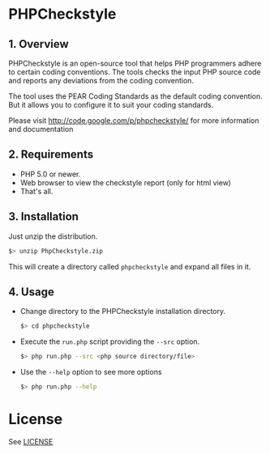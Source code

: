 # PHPCheckstyle

## 1. Overview

PHPCheckstyle is an open-source tool that helps PHP programmers 
adhere to certain coding conventions. The tools checks the input PHP 
source code and reports any deviations from the coding convention.

The tool uses the PEAR Coding Standards as the default coding convention. 
But it allows you to configure it to suit your coding standards.

Please visit http://code.google.com/p/phpcheckstyle/ for
more information and documentation


## 2. Requirements

- PHP 5.0 or newer. 
- Web browser to view the checkstyle report (only for html view)
- That's all. 


## 3. Installation

Just unzip the distribution.

```bash
$> unzip PhpCheckstyle.zip
```

This will create a directory called `phpcheckstyle` and expand all 
files in it.


## 4. Usage

- Change directory to the PHPCheckstyle installation directory.

  ```bash
  $> cd phpcheckstyle
  ```

- Execute the `run.php` script providing the `--src` option.

  ```bash
  $> php run.php --src <php source directory/file>
  ```

- Use the `--help` option to see more options

  ```bash
  $> php run.php --help
  ```


# License
See [LICENSE](/LICENSE.txt)